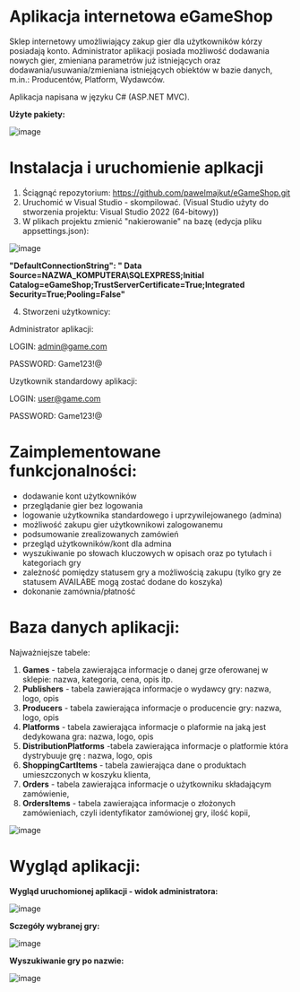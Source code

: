 # Aplikacja internetowa eGameShop 

Sklep internetowy umożliwiający zakup gier dla użytkowników kórzy posiadają konto. Administrator aplikacji posiada możliwość dodawania nowych gier, zmieniana parametrów już istniejących oraz dodawania/usuwania/zmieniana istniejących obiektów w bazie danych, m.in.: Producentów, Platform, Wydawców.

Aplikacja napisana w języku C# (ASP.NET MVC). 

**Użyte pakiety:**

![image](https://user-images.githubusercontent.com/91788789/219944004-f25d2c69-d1b9-443d-a32c-1ac2a5c23677.png)

# Instalacja i uruchomienie aplkacji

1) Ściągnąć repozytorium:  https://github.com/pawelmajkut/eGameShop.git
2) Uruchomić w Visual Studio - skompilować. (Visual Studio użyty do stworzenia projektu: Visual Studio 2022 (64-bitowy)) 
3) W plikach projektu zmienić "nakierowanie" na bazę (edycja pliku appsettings.json): 

![image](https://user-images.githubusercontent.com/91788789/219944162-663cf37b-d005-4590-a351-738db3a3618c.png)

**"DefaultConnectionString": " Data Source=NAZWA_KOMPUTERA\\SQLEXPRESS;Initial Catalog=eGameShop;TrustServerCertificate=True;Integrated Security=True;Pooling=False"**

4) Stworzeni użytkownicy:

Administrator aplikacji: 

LOGIN: admin@game.com

PASSWORD: Game123!@

Uzytkownik standardowy aplikacji: 

LOGIN: user@game.com

PASSWORD: Game123!@


# Zaimplementowane funkcjonalności:
- dodawanie kont użytkowników
- przeglądanie gier bez logowania 
- logowanie użytkownika standardowego i uprzywilejowanego (admina)
- możliwość zakupu gier użytkownikowi zalogowanemu 
- podsumowanie zrealizowanych zamówień 
- przegląd użytkowników/kont dla admina
- wyszukiwanie po słowach kluczowych w opisach oraz po tytułach i kategoriach gry
- zależność pomiędzy statusem gry a możliwością zakupu (tylko gry ze statusem AVAILABE mogą zostać dodane do koszyka)
- dokonanie zamównia/płatność

# Baza danych aplikacji: 

Najważniejsze tabele:

1) **Games** - tabela zawierająca informacje o danej grze oferowanej w sklepie: nazwa, kategoria, cena, opis itp.
2) **Publishers** - tabela zawierająca informacje o wydawcy gry: nazwa, logo, opis
3) **Producers** - tabela zawierająca informacje o producencie gry: nazwa, logo, opis
4) **Platforms** - tabela zawierająca informacje o plaformie na jaką jest dedykowana gra: nazwa, logo, opis
5) **DistributionPlatforms** -tabela zawierająca informacje o platformie która dystrybuuje grę : nazwa, logo, opis
6) **ShoppingCartItems** - tabela zawierająca dane o produktach umieszczonych w koszyku klienta,
7) **Orders** - tabela zawierająca informacje o użytkowniku składającym zamówienie, 
8) **OrdersItems** - tabela zawierająca informacje o złożonych zamówieniach, czyli identyfikator zamówionej gry, ilość kopii, 


![image](https://user-images.githubusercontent.com/91788789/219945354-bf5d3108-f272-43eb-9cc4-17382304a17b.png)



# Wygląd aplikacji:

**Wygląd uruchomionej aplikacji - widok administratora:**

![image](https://user-images.githubusercontent.com/91788789/219944791-26064e46-0ad2-444d-b696-23e46ebb4a80.png)

**Sczegóły wybranej gry:**

![image](https://user-images.githubusercontent.com/91788789/219945039-778931f2-271a-4a30-a5d7-920e734830e2.png)

**Wyszukiwanie gry po nazwie:**

![image](https://user-images.githubusercontent.com/91788789/219945060-ac9357f6-eb3e-4e92-920c-35ad37301123.png)




